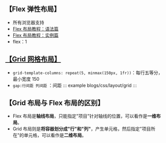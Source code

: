 ## 【Flex 弹性布局】

- 所有浏览器支持
- [Flex 布局教程：语法篇](https://www.ruanyifeng.com/blog/2015/07/flex-grammar.html)
- [Flex 布局教程：实例篇](https://www.ruanyifeng.com/blog/2015/07/flex-examples.html)
- flex：1

## [【Grid 网格布局】](https://www.ruanyifeng.com/blog/2019/03/grid-layout-tutorial.html)

- `grid-template-columns: repeat(5, minmax(150px, 1fr))`：每行五等分，最小宽度 150
- `gap:行间距 列间距` ：间距
  ::: example
  blogs/css/layout/grid
  :::

## 【Grid 布局与 Flex 布局的区别】

- Flex 布局是**轴线布局**，只能指定"项目"针对轴线的位置，可以看作是**一维布局**。
- Grid 布局则是**将容器划分成"行"和"列"**，产生单元格，然后指定"项目所在"的单元格，可以看作是**二维布局**。
